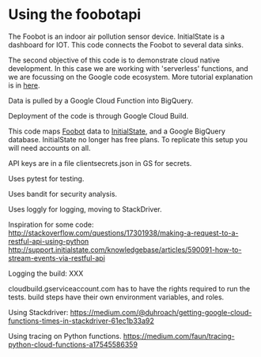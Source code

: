 # Using the foobotapi
The Foobot is an indoor air pollution sensor device.
InitialState is a dashboard for IOT. This code connects the
Foobot to several data sinks.

<!---
your comment goes here
In the readme, the audience is those who wish to
figure out if they should read any further
-->

The second objective of this code is to demonstrate cloud native development. In this case we are working with 'serverless' functions, and we are focussing on the Google code ecosystem. More tutorial explanation is in [here](main.md).

Data is pulled by a Google Cloud Function into BigQuery.

Deployment of the code is through Google Cloud Build.

This code maps [Foobot](http://foobot.io) data to [InitialState](http://initialstate.com), and a Google BigQuery database.
InitialState no longer has free plans.
To replicate this setup you will need accounts on all.

API keys are in a file clientsecrets.json in GS for secrets.

Uses pytest for testing.

Uses bandit for security analysis.

Uses loggly for logging, moving to StackDriver.

Inspiration for some code:
http://stackoverflow.com/questions/17301938/making-a-request-to-a-restful-api-using-python
http://support.initialstate.com/knowledgebase/articles/590091-how-to-stream-events-via-restful-api

Logging the build: XXX

cloudbuild.gserviceaccount.com has to have the rights required to run the tests.
build steps have their own environment variables, and roles.  

Using Stackdriver: https://medium.com/@duhroach/getting-google-cloud-functions-times-in-stackdriver-61ec1b33a92

Using tracing on Python functions. https://medium.com/faun/tracing-python-cloud-functions-a17545586359
